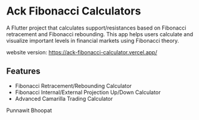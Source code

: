 # Ack Fibonacci Calculators

A Flutter project that calculates support/resistances based on Fibonacci retracement and Fibonacci rebounding. This app helps users calculate and visualize important levels in financial markets using Fibonacci theory.

website version: https://ack-fibonacci-calculator.vercel.app/

## Features

- Fibonacci Retracement/Rebounding Calculator
- Fibonacci Internal/External Projection Up/Down Calculator
- Advanced Camarilla Trading Calculator

Punnawit Bhoopat
